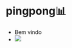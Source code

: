 # pingpong📊
- Bem vindo
- ![](https://tenor.com/pt-BR/view/donuts-doughnuts-dunkin-donuts-dunkin-donut-gif-17416585.gif)
